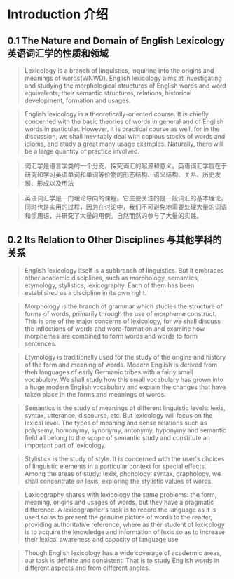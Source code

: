# Introduction 介绍

## 0.1 The Nature and Domain of English Lexicology 英语词汇学的性质和领域

>   Lexicology is a branch of linguistics, inquiring into the origins and meanings of words(WNWD). English lexicology aims at investigating and studying the morphological structures of English words and word equivalents, their semantic structures, relations, historical development, formation and usages.

>   English lexicology is a theoretically-oriented course. It is chiefly concerned with the basic theories of words in general and of English words in particular. However, it is practical course as well, for in the discussion, we shall inevitably deal with copious stocks of words and idioms, and study a great many usage examples. Naturally, there will be a large quantity of practice involved.

>   词汇学是语言学类的一个分支，探究词汇的起源和意义。英语词汇学旨在于研究和学习英语单词和单词等价物的形态结构、语义结构、关系、历史发展、形成以及用法

>   英语词汇学是一门理论导向的课程。它主要关注的是一般词汇的基本理论。同时也是实用的过程，因为在讨论中，我们不可避免地需要处理大量的词语和惯用语，并研究了大量的用例。自然而然的参与了大量的实践。

## 0.2 Its Relation to Other Disciplines 与其他学科的关系

>   English lexicology itself is a subbranch of linguistics. But it embraces other academic disciplines, such as morphology, semantics, etymology, stylistics, lexicography. Each of them has been established as a discipline in its own right.

>   Morphology is the branch of grammar which studies the structure of forms of words, primarily through the use of morpheme construct. This is one of the major concerns of lexicology, for we shall discuss the inflections of words and word-formation and examine how morphemes are combined to form words and words to form sentences.

>   Etymology is traditionally used for the study of the origins and history of the form and meaning of words. Modern English is derived from theh languages of early Germanic tribes with a fairly small vocabulary. We shall study how this small vocabulary has grown into a huge modern English vocabulary and explain the changes that have taken place in the forms and meanings of words.

>   Semantics is the study of meanings of different linguistic levels: lexis, syntax, utterance, discourse, etc. But lexicology will focus on the lexical level. The types of meaning and sense relations such as polysemy, homonymy, synonymy, antonymy, hyponymy and semantic field all belong to the scope of semantic study and constitute an important part of lexicology.

>   Stylistics is the study of style. It is concerned with the user's choices of linguistic elements in a particular context for special effects. Among the areas of study: lexix, phonology, syntax, graphology, we shall concentrate on lexis, exploring the stylistic values of words.

> Lexicography shares with lexicology the same problems: the form, meaning, origins and usages of words, but they have a pragmatic difference. A lexicographer's task is to record the language as it is used so as to present the genuine picture of words to the reader, providing authoritative reference, where as ther student of lexicology is to acquire the knowledge and information of lexis so as to increase their lexical awareness and capacity of language use.

> Though English lexicology has a wide coverage of acadermic areas, our task is definite and consistent. That is to study English words in different aspects and from different angles.